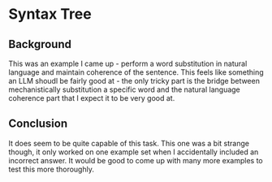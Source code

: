 # Syntax Tree

## Background

This was an example I came up - perform a word substitution in natural language and maintain coherence of the sentence. This feels like something an LLM shoudl be fairly good at - the only tricky part is the bridge between mechanistically substitution a specific word and the natural language coherence part that I expect it to be very good at.

## Conclusion

It does seem to be quite capable of this task. This one was a bit strange though, it only worked on one example set when I accidentally included an incorrect answer. It would be good to come up with many more examples to test this more thoroughly.
